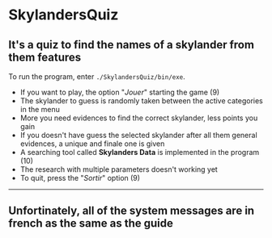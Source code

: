 # SkylandersQuiz
## It's a quiz to find the names of a skylander from them features

To run the program, enter `./SkylandersQuiz/bin/exe`.

* If you want to play, the option "*Jouer*" starting the game (9)
* The skylander to guess is randomly taken between the active categories in the menu
* More you need evidences to find the correct skylander, less points you gain
* If you doesn't have guess the selected skylander after all them general evidences, a unique and finale one is given
* A searching tool called **Skylanders Data** is implemented in the program (10)
* The research with multiple parameters doesn't working yet
* To quit, press the "*Sortir*" option (9)

---
## Unfortinately, all of the system messages are in french as the same as the guide
